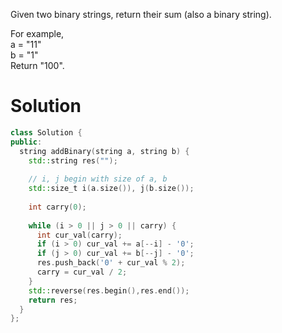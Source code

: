 Given two binary strings, return their sum (also a binary string).  

For example,  
a = "11"  
b = "1"  
Return "100".  


# Solution

```cpp
class Solution {
public:
  string addBinary(string a, string b) {
    std::string res("");
      
    // i, j begin with size of a, b
    std::size_t i(a.size()), j(b.size());
      
    int carry(0);
      
    while (i > 0 || j > 0 || carry) {    
      int cur_val(carry);
      if (i > 0) cur_val += a[--i] - '0';
      if (j > 0) cur_val += b[--j] - '0';
      res.push_back('0' + cur_val % 2);
      carry = cur_val / 2;
    }
    std::reverse(res.begin(),res.end());
    return res;
  }
};
```
